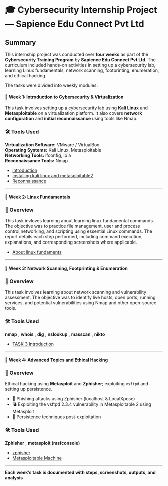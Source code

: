 # 🎓 Cybersecurity Internship Project — Sapience Edu Connect Pvt Ltd

## Summary

This internship project was conducted over **four weeks** as part of the **Cybersecurity Training Program** by **Sapience Edu Connect Pvt Ltd**. The curriculum included hands-on activities in setting up a cybersecurity lab, learning Linux fundamentals, network scanning, footprinting, enumeration, and ethical hacking.

The tasks were divided into weekly modules:


#### 🔹 Week 1: Introduction to Cybersecurity & Virtualization  

This task involves setting up a cybersecurity lab using **Kali Linux** and **Metasploitable** on a virtualization platform. It also covers **network configuration** and **initial reconnaissance** using tools like Nmap.

### 🛠️ **Tools Used**  
   **Virtualization Software:** VMware / VirtualBox  
   **Operating Systems:** Kali Linux, Metasploitable  
   **Networking Tools:** ifconfig, ip a  
   **Reconnaissance Tools:** Nmap


 - [introduction](task1/introduction.md)
 - [Installing kali linux and metasploitable2](task1/lab-setup.md)
 - [Reconnaissance](task1/Initial-Reconnaissance.md)

-----------

#### 🔹 Week 2: Linux Fundamentals  

 ### 📌 Overview

This task invloves learning about learning linux fundamental commands. The objective was to practice file management, user and process control,networking, and scripting using essential Linux commands. The report details each step performed, including command execution, explanations, and corresponding screenshots where applicable.

- [About linux fundaments](https://github.com/deepthiii33/sapienceintern/tree/main/task2)

----------

#### 🔹 Week 3: Network Scanning, Footprinting & Enumeration  

 ### 📌 Overview

This task involves learning about network scanning and vulnerability assessment. The objective was to identify live hosts, open ports, running services, and potential vulnerabilities using Nmap and other open-source tools.

### 🛠️ **Tools Used**  
  **nmap** ,  **whois** ,  **dig** ,  **nslookup** , **masscan** , **nikto** 
 

- [TASK 3 Introduction ](task3/introduction.md)

---------

#### 🔹 Week 4: Advanced Topics and Ethical Hacking  

 ### 📌 Overview

Ethical hacking using **Metasploit** and **Zphisher**; exploiting `vsftpd` and setting up persistence.

- 🎯 Phishing attacks using Zphisher (localhost & LocalXpose)
- 💣 Exploiting the vsftpd 2.3.4 vulnerability in Metasploitable 2 using Metasploit
- 🧬 Persistence techniques post-exploitation


### 🛠️ **Tools Used**  
  **Zphisher** , **metasploit (msfconsole)**

  - [zphisher](task4/zphisher.md)
  - [Metasploitable Machine](task4/metasploitable2.md)
    
--------

**Each week’s task is documented with steps, screenshots, outputs, and analysis**


